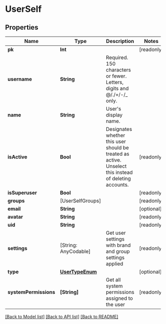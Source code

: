 # UserSelf

## Properties
Name | Type | Description | Notes
------------ | ------------- | ------------- | -------------
**pk** | **Int** |  | [readonly] 
**username** | **String** | Required. 150 characters or fewer. Letters, digits and @/./+/-/_ only. | 
**name** | **String** | User&#39;s display name. | 
**isActive** | **Bool** | Designates whether this user should be treated as active. Unselect this instead of deleting accounts. | [readonly] 
**isSuperuser** | **Bool** |  | [readonly] 
**groups** | [UserSelfGroups] |  | [readonly] 
**email** | **String** |  | [optional] 
**avatar** | **String** |  | [readonly] 
**uid** | **String** |  | [readonly] 
**settings** | [String: AnyCodable] | Get user settings with brand and group settings applied | [readonly] 
**type** | [**UserTypeEnum**](UserTypeEnum.md) |  | [optional] 
**systemPermissions** | **[String]** | Get all system permissions assigned to the user | [readonly] 

[[Back to Model list]](../README.md#documentation-for-models) [[Back to API list]](../README.md#documentation-for-api-endpoints) [[Back to README]](../README.md)


